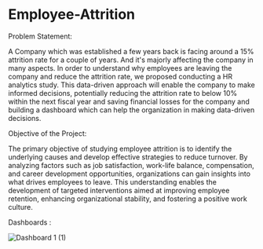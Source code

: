 # Employee-Attrition

Problem Statement:

A Company which was established a few years back is facing around a 15% attrition rate for a couple of years. And it's majorly affecting the company in many aspects. In order to understand why employees are leaving the company and reduce the attrition rate, we proposed conducting a HR analytics study. This data-driven approach will enable the company to make informed decisions, potentially reducing the attrition rate to below 10% within the next fiscal year and saving financial losses for the company and building a dashboard which can help the organization in making data-driven decisions.

Objective of the Project:

The primary objective of studying employee attrition is to identify the underlying causes and develop effective strategies to reduce turnover. By analyzing factors such as job satisfaction, work-life balance, compensation, and career development opportunities, organizations can gain insights into what drives employees to leave. This understanding enables the development of targeted interventions aimed at improving employee retention, enhancing organizational stability, and fostering a positive work culture.

Dashboards :

![Dashboard 1 (1)](https://github.com/user-attachments/assets/3dd88bff-5a13-47c8-9d07-99fb2d5b8fc8)



